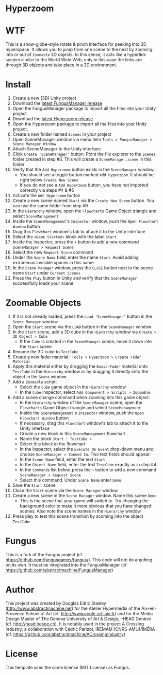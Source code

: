 Hyperzoom
==================
WTF
======
This is a snow-globe-style rotate & pinch interface for peeking into 3D hyperspace. It allows you to jump from one scene to the next by zooming into or out of `Zoomable` 3D objects. In this sense, it acts like a hyperlink system similar to the World Wide Web, only in this case the links are through 3D objects and take place in a 3D environment.

Install
======
1. Create a new (3D) Unity project
2. Download the [latest FungusManager release](https://github.com/abstractmachine/FungusManager/releases/latest)
3. Open the FungusManager package to import all the files into your Unity project
4. Download the [latest Hyperzoom release](https://github.com/abstractmachine/Hyperzoom/releases/latest)
5. Open the Hyperzoom package to import all the files into your Unity project.
6. Create a new folder named `Scenes` in your project
7. Open SceneManager window via menu item `Tools > FungusManager > Scene Manager Window`
8. Attach SceneManager to the Unity interface
9. Click `Create 'SceneManager'` button. Point the file explorer to the `Scenes` folder created in step #6. This will create a `SceneManager.scene` in this folder
10. Verify that the `Add Hyperzoom` button exists in the `SceneManager` window:
	- You should see a toggle button marked `Add Hyperzoom`. It should be right below `Create New Scene`
	- If you do not see a `Add Hyperzoom` button, you have not imported correctly via steps #4 & #5
11. Activate the `Add Hyperzoom` button
12. Create a new scene named `Start` via the `Create New Scene` button. You can use the same folder from step #9
13. In the `Hierarchy` window, open the `Flowcharts` Game Object triangle and select `SceneManagement`
14. Inside the `SceneManagement`'s `Inspector` window, push the `Open Flowchart Window` button
15. Drag this `Flowchart` window's tab to attach it to the Unity interface
16. Select the `<Game Started>` block with the label `Start`
17. Inside the Inspector, press the `+` button to add a new command `SceneManager > Request Scene`
18. Select the new `Request Scene` command
19. Under the `Scene Name` field, enter the name `Start`. Avoid adding extraneous invisible spaces in this name
20. In the `Scene Manager` window, press the `CLOSE` button next to the scene name `Start` under `Current Scenes`
21. Press the `Play` button in Unity and verify that the `SceneManager` successfully loads your scene

Zoomable Objects
======
1. If it is not already loaded, press the `Load 'SceneManager'` button in the `Scene Manager` window
2. Open the `Start` scene via the `LOAD` button in the `SceneManager` window
3. In the `Start` scene, add a 3D cube in the `Hierarchy` window via `Create > 3D Object > Cube`
	- If the `Cube` is created in the `SceneManager` scene, move it down into the `Start` scene
4. Rename the 3D cube to `TestCube`
5. Create a new fader material : `Tools > Hyperzoom > Create Fader Material`
6. Apply this material either by dragging the `Basic-Fader` material onto `TestCube` in the `Hierarchy` window or by dragging it directly onto the object in the `Scene` window
7. Add a `Zoomable` script:
	- Select the `Cube` game object in the `Hierarchy` window
	- In the `Cube` Inspector, select `Add Component > Scripts > Zoomable`
8. Add a scene change command when zooming into this game object:
	- In the `Hierarchy` window of the `SceneManager` scene, open the `Flowcharts` Game Object triangle and select `SceneManagement`
	- Inside the `SceneManagement`'s `Inspector` window, push the `Open Flowchart Window` button
	- If necessary, drag this `Flowchart` window's tab to attach it to the Unity interface
	- Create a new block in this `SceneManagement` flowchart
	- Name the block `Start : TestCube >`
	- Select this block in the flowchart
	- In the Inspector, select the `Execute On Event` drop-down menu and choose `SceneManager > Zoomed In`. Two text fields should appear:
	- In the `Scene Name` field, enter the text `Start`
	- In the `Object Name` field, enter the text `TestCube` exactly as in step #4
	- In the `Commands` list below, press the `+` button to add a new command `SceneManager > Request Scene`
	- Select this command. Under `Scene Name` enter `Demo`
8. Save the `Start` scene
9. Close the `Start` scene via the `Scene Manager` window
10. Create a new scene in the `Scene Manager` window. Name this scene `Demo`
	- This is the scene that your game will switch to. Try changing the background color to make it more obvious that you have changed scenes. Also note the scene names in the `Hierarchy` window
11. Press play to test this scene transition by zooming into the object `TestCube`

Fungus
======
This is a fork of the Fungus project (cf. https://github.com/fungusgames/fungus/). This code will not do anything on its own. It must be integrated into the FungusManager (cf. https://github.com/abstractmachine/FungusManager)


Author
======
This project was created by Douglas Edric Stanley (http://www.abstractmachine.net) for the Atelier Hypermédia of the Aix-en-Provence School of Art (cf. http://www.ecole-art-aix.fr) and for the Media Design Master of The Geneva University of Art & Design, –HEAD Genève (cf. http://head.hesge.ch). It is notably used in the project A Crossing Industry, a collaboration with Cédric Parizot, IREMAM (CNRS-AMU)/IMÉRA (cf. https://github.com/abstractmachine/ACrossingIndustry)

License
=======
This template uses the same license (MIT License) as Fungus.

